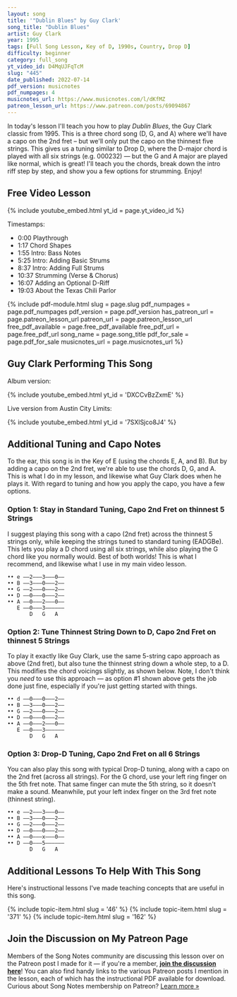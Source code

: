 ```yaml
---
layout: song
title: '"Dublin Blues" by Guy Clark'
song_title: "Dublin Blues"
artist: Guy Clark
year: 1995
tags: [Full Song Lesson, Key of D, 1990s, Country, Drop D]
difficulty: beginner
category: full_song
yt_video_id: D4MqUJFqTcM
slug: "445"
date_published: 2022-07-14
pdf_version: musicnotes
pdf_numpages: 4
musicnotes_url: https://www.musicnotes.com/l/dKfMZ
patreon_lesson_url: https://www.patreon.com/posts/69094867
---
```


<!-- https://youtu.be/GURF7pH6eRc -->

In today's lesson I'll teach you how to play _Dublin Blues_, the Guy Clark classic from 1995. This is a three chord song (D, G, and A) where we'll have a capo on the 2nd fret – but we'll only put the capo on the thinnest five strings. This gives us a tuning similar to Drop D, where the D-major chord is played with all six strings (e.g. 000232) — but the G and A major are played like normal, which is great! I'll teach you the chords, break down the intro riff step by step, and show you a few options for strumming. Enjoy!

## Free Video Lesson

{% include youtube_embed.html yt_id = page.yt_video_id %}

Timestamps:

- 0:00 Playthrough
- 1:17 Chord Shapes
- 1:55 Intro: Bass Notes
- 5:25 Intro: Adding Basic Strums
- 8:37 Intro: Adding Full Strums
- 10:37 Strumming (Verse & Chorus)
- 16:07 Adding an Optional D-Riff
- 19:03 About the Texas Chili Parlor

{% include pdf-module.html slug = page.slug pdf_numpages = page.pdf_numpages pdf_version = page.pdf_version has_patreon_url = page.patreon_lesson_url patreon_url = page.patreon_lesson_url free_pdf_available = page.free_pdf_available free_pdf_url = page.free_pdf_url song_name = page.song_title pdf_for_sale = page.pdf_for_sale musicnotes_url = page.musicnotes_url %}

## Guy Clark Performing This Song

Album version:

{% include youtube_embed.html yt_id = 'DXCCvBzZxmE' %}

Live version from Austin City Limits:

{% include youtube_embed.html yt_id = '7SXlSjco8J4' %}


## Additional Tuning and Capo Notes

To the ear, this song is in the Key of E (using the chords E, A, and B). But by adding a capo on the 2nd fret, we're able to use the chords D, G, and A. This is what I do in my lesson, and likewise what Guy Clark does when he plays it. With regard to tuning and how you apply the capo, you have a few options.

### Option 1: Stay in Standard Tuning, Capo 2nd Fret on thinnest 5 Strings

I suggest playing this song with a capo (2nd fret) across the thinnest 5 strings only, while keeping the strings tuned to standard tuning (EADGBe). This lets you play a D chord using all six strings, while also playing the G chord like you normally would. Best of both worlds! This is what I recommend, and likewise what I use in my main video lesson.

    •• e ––2–––3–––0––
    •• B ––3–––0–––2––
    •• G ––2–––0–––2––
    •• D ––0–––0–––2––
    •• A ––0–––2–––0––
       E ––0–––3––––––
           D   G   A

### Option 2: Tune Thinnest String Down to D, Capo 2nd Fret on thinnest 5 Strings

To play it exactly like Guy Clark, use the same 5-string capo approach as above (2nd fret), but also tune the thinnest string down a whole step, to a D. This modifies the chord voicings slightly, as shown below. Note, I don't think you *need* to use this approach — as option #1 shown above gets the job done just fine, especially if you're just getting started with things.

    •• d ––0–––0–––2––
    •• B ––3–––0–––2––
    •• G ––2–––0–––2––
    •• D ––0–––0–––2––
    •• A ––0–––2–––0––
       E ––0–––3––––––
           D   G   A

### Option 3: Drop-D Tuning, Capo 2nd Fret on all 6 Strings

You can also play this song with typical Drop-D tuning, along with a capo on the 2nd fret (across all strings). For the G chord, use your left ring finger on the 5th fret note. That same finger can mute the 5th string, so it doesn't make a sound. Meanwhile, put your left index finger on the 3rd fret note (thinnest string).

    •• e ––2–––3–––0––
    •• B ––3–––0–––2––
    •• G ––2–––0–––2––
    •• D ––0–––0–––2––
    •• A ––0–––x–––0––
    •• D ––0–––5––––––
           D   G   A

## Additional Lessons To Help With This Song

Here's instructional lessons I've made teaching concepts that are useful in this song.

{% include topic-item.html slug = '46' %}  <!-- A-major barred -->
{% include topic-item.html slug = '371' %}  <!-- Bass Note Strumming -->
{% include topic-item.html slug = '162' %}  <!-- Bass Note Strumming -->


## Join the Discussion on My Patreon Page

Members of the Song Notes community are discussing this lesson over on the Patreon post I made for it — if you're a member, **[join the discussion here]({{page.patreon_lesson_url}})**! You can also find handy links to the various Patreon posts I mention in the lesson, each of which has the instructional PDF available for download. Curious about Song Notes membership on Patreon? [Learn more »](/join)

<br />
